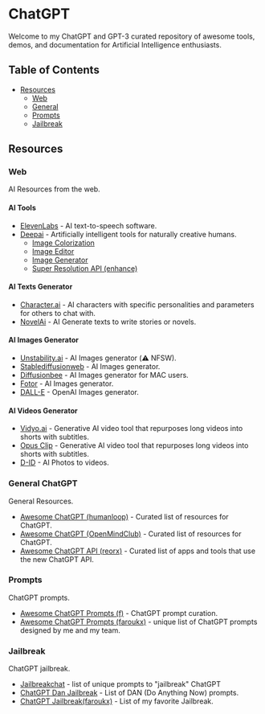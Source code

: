 # ChatGPT
Welcome to my ChatGPT and GPT-3 curated repository of awesome tools, demos, and documentation for Artificial Intelligence enthusiasts.


## Table of Contents
- [Resources](#Resources)
  - [Web](#Web) 
  - [General](#General) 
  - [Prompts](#Prompts) 
  - [Jailbreak](#Jailbreak) 


## Resources

### Web
AI Resources from the web.

#### AI Tools
- [ElevenLabs](https://beta.elevenlabs.io/speech-synthesis) - AI text-to-speech software. 
- [Deepai](https://deepai.org/) - Artificially intelligent tools for naturally creative humans.
  -  [Image Colorization](https://deepai.org/machine-learning-model/colorizer)
  -  [Image Editor](https://deepai.org/machine-learning-model/image-editor)
  -  [Image Generator](https://deepai.org/machine-learning-model/text2img)
  -  [Super Resolution API (enhance)](https://deepai.org/machine-learning-model/torch-srgan)

#### AI Texts Generator
- [Character.ai](https://beta.character.ai/) - AI characters with specific personalities and parameters for others to chat with.
- [NovelAi](https://novelai.net/stories) - AI Generate texts to write stories or novels.

#### AI Images Generator
- [Unstability.ai](https://www.unstability.ai/) - AI Images generator (⚠️ NFSW).
- [Stablediffusionweb](https://stablediffusionweb.com/) - AI Images generator.
- [Diffusionbee](https://diffusionbee.com/) - AI Images generator for MAC users.
- [Fotor](https://www.fotor.com/images/create) - AI Images generator.
- [DALL-E](https://labs.openai.com/) - OpenAI Images generator.

#### AI Videos Generator
- [Vidyo.ai](https://app.vidyo.ai/) -  Generative AI video tool that repurposes long videos into shorts with subtitles.
- [Opus Clip](https://clip.opus.pro/) - Generative AI video tool that repurposes long videos into shorts with subtitles.
- [D-ID](https://www.d-id.com/) - AI Photos to videos.


### General ChatGPT
General Resources.

- [Awesome ChatGPT (humanloop)](https://github.com/humanloop/awesome-chatgpt) - Curated list of resources for ChatGPT.
- [Awesome ChatGPT (OpenMindClub)](https://github.com/OpenMindClub/awesome-chatgpt) - Curated list of resources for ChatGPT.
- [Awesome ChatGPT API (reorx)](https://github.com/reorx/awesome-chatgpt-api/) - Curated list of apps and tools that use the new ChatGPT API.

### Prompts
ChatGPT prompts.

- [Awesome ChatGPT Prompts (f)](https://github.com/f/awesome-chatgpt-prompts) - ChatGPT prompt curation.
- [Awesome ChatGPT Prompts (faroukx)](https://github.com/faroukx/chatgpt-artificial-intelligence/blob/main/chatgpt-prompts.md) - unique list of ChatGPT prompts designed by me and my team.

### Jailbreak
ChatGPT jailbreak.

- [Jailbreakchat](https://www.jailbreakchat.com/) - list of unique prompts to "jailbreak" ChatGPT
- [ChatGPT Dan Jailbreak](https://gist.github.com/coolaj86/6f4f7b30129b0251f61fa7baaa881516#file-chatgpt-dan-jailbreak-md) - List of DAN (Do Anything Now) prompts.
- [ChatGPT Jailbreak(faroukx)](https://github.com/faroukx/chatgpt-artificial-intelligence/blob/main/chatgpt-jailbreak.md) - List of my favorite Jailbreak.
